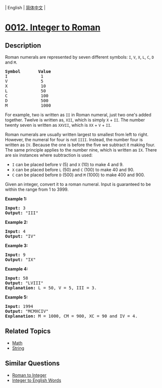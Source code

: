 
| English | [简体中文](README.md) |

# [0012. Integer to Roman](https://leetcode-cn.com/problems/integer-to-roman/)

## Description

<p>Roman numerals are represented by seven different symbols:&nbsp;<code>I</code>, <code>V</code>, <code>X</code>, <code>L</code>, <code>C</code>, <code>D</code> and <code>M</code>.</p>

<pre>
<strong>Symbol</strong>       <strong>Value</strong>
I             1
V             5
X             10
L             50
C             100
D             500
M             1000</pre>

<p>For example,&nbsp;two is written as <code>II</code>&nbsp;in Roman numeral, just two one&#39;s added together. Twelve is written as, <code>XII</code>, which is simply <code>X</code> + <code>II</code>. The number twenty seven is written as <code>XXVII</code>, which is <code>XX</code> + <code>V</code> + <code>II</code>.</p>

<p>Roman numerals are usually written largest to smallest from left to right. However, the numeral for four is not <code>IIII</code>. Instead, the number four is written as <code>IV</code>. Because the one is before the five we subtract it making four. The same principle applies to the number nine, which is written as <code>IX</code>. There are six instances where subtraction is used:</p>

<ul>
	<li><code>I</code> can be placed before <code>V</code> (5) and <code>X</code> (10) to make 4 and 9.&nbsp;</li>
	<li><code>X</code> can be placed before <code>L</code> (50) and <code>C</code> (100) to make 40 and 90.&nbsp;</li>
	<li><code>C</code> can be placed before <code>D</code> (500) and <code>M</code> (1000) to make 400 and 900.</li>
</ul>

<p>Given an integer, convert it to a roman numeral. Input is guaranteed to be within the range from 1 to 3999.</p>

<p><strong>Example 1:</strong></p>

<pre>
<strong>Input:</strong>&nbsp;3
<strong>Output:</strong> &quot;III&quot;</pre>

<p><strong>Example 2:</strong></p>

<pre>
<strong>Input:</strong>&nbsp;4
<strong>Output:</strong> &quot;IV&quot;</pre>

<p><strong>Example 3:</strong></p>

<pre>
<strong>Input:</strong>&nbsp;9
<strong>Output:</strong> &quot;IX&quot;</pre>

<p><strong>Example 4:</strong></p>

<pre>
<strong>Input:</strong>&nbsp;58
<strong>Output:</strong> &quot;LVIII&quot;
<strong>Explanation:</strong> L = 50, V = 5, III = 3.
</pre>

<p><strong>Example 5:</strong></p>

<pre>
<strong>Input:</strong>&nbsp;1994
<strong>Output:</strong> &quot;MCMXCIV&quot;
<strong>Explanation:</strong> M = 1000, CM = 900, XC = 90 and IV = 4.</pre>


## Related Topics

- [Math](https://leetcode-cn.com/tag/math)
- [String](https://leetcode-cn.com/tag/string)

## Similar Questions

- [Roman to Integer](../roman-to-integer/README_EN.md)
- [Integer to English Words](../integer-to-english-words/README_EN.md)
